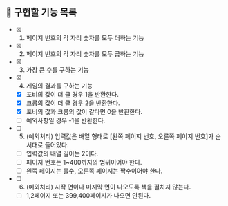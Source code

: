 ## 📌 구현할 기능 목록

- [x] 1. 페이지 번호의 각 자리 숫자를 모두 더하는 기능
- [x] 2. 페이지 번호의 각 자리 숫자를 모두 곱하는 기능
- [x] 3. 가장 큰 수를 구하는 기능
- [x] 4. 게임의 결과를 구하는 기능

  - [x] 포비의 값이 더 클 경우 1을 반환한다.
  - [x] 크롱의 값이 더 클 경우 2을 반환한다.
  - [x] 포비의 값과 크롱의 값이 같다면 0을 반환한다.
  - [ ] 예외사항일 경우 -1을 반환한다.

- [ ] 5. (예외처리) 입력값은 배열 형태로 [왼쪽 페이지 번호, 오른쪽 페이지 번호]가 순서대로 들어있다.

  - [ ] 입력값의 배열 길이는 2이다.
  - [ ] 페이지 번호는 1~400까지의 범위이어야 한다.
  - [ ] 왼쪽 페이지는 홀수, 오른쪽 페이지는 짝수이어야 한다.

- [ ] 6. (예외처리) 시작 면이나 마지막 면이 나오도록 책을 펼치지 않는다.
  - [ ] 1,2페이지 또는 399,400페이지가 나오면 안된다.
